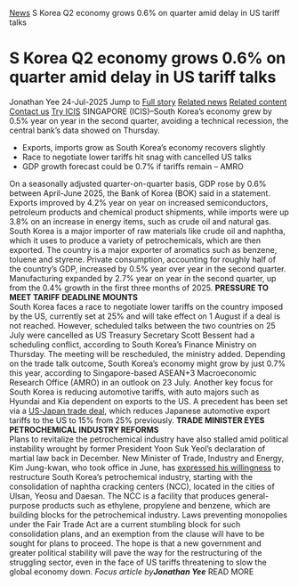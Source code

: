 [News](https://www.icis.com/explore/resources/news/) S Korea Q2 economy grows 0.6% on quarter amid delay in US tariff talks
# S Korea Q2 economy grows 0.6% on quarter amid delay in US tariff talks
Jonathan Yee
24-Jul-2025
Jump to
[Full story](https://www.icis.com/explore/resources/news/2025/07/24/11121838/s-korea-q2-economy-grows-0-6-on-quarter-amid-delay-in-us-tariff-talks/#full-story)
[Related news](https://www.icis.com/explore/resources/news/2025/07/24/11121838/s-korea-q2-economy-grows-0-6-on-quarter-amid-delay-in-us-tariff-talks/#related-articles)
[Related content](https://www.icis.com/explore/resources/news/2025/07/24/11121838/s-korea-q2-economy-grows-0-6-on-quarter-amid-delay-in-us-tariff-talks/#related-contents)
[Contact us](https://www.icis.com/explore/resources/news/2025/07/24/11121838/s-korea-q2-economy-grows-0-6-on-quarter-amid-delay-in-us-tariff-talks/#contact-us)
[Try ICIS](https://www.icis.com/explore/contact/try-icis-today/?intcmp=individual-news_try-icis)
SINGAPORE (ICIS)–South Korea’s economy grew by 0.5% year on year in the second quarter, avoiding a technical recession, the central bank’s data showed on Thursday. 
  * Exports, imports grow as South Korea’s economy recovers slightly 
  * Race to negotiate lower tariffs hit snag with cancelled US talks 
  * GDP growth forecast could be 0.7% if tariffs remain – AMRO 


On a seasonally adjusted quarter-on-quarter basis, GDP rose by 0.6% between April-June 2025, the Bank of Korea (BOK) said in a statement. 
Exports improved by 4.2% year on year on increased semiconductors, petroleum products and chemical product shipments, while imports were up 3.8% on an increase in energy items, such as crude oil and natural gas. 
South Korea is a major importer of raw materials like crude oil and naphtha, which it uses to produce a variety of petrochemicals, which are then exported. The country is a major exporter of aromatics such as benzene, toluene and styrene. 
Private consumption, accounting for roughly half of the country’s GDP, increased by 0.5% year over year in the second quarter. 
Manufacturing expanded by 2.7% year on year in the second quarter, up from the 0.4% growth in the first three months of 2025. 
**PRESSURE TO MEET TARIFF DEADLINE MOUNTS**  
South Korea faces a race to negotiate lower tariffs on the country imposed by the US, currently set at 25% and will take effect on 1 August if a deal is not reached. 
However, scheduled talks between the two countries on 25 July were cancelled as US Treasury Secretary Scott Bessent had a scheduling conflict, according to South Korea’s Finance Ministry on Thursday. 
The meeting will be rescheduled, the ministry added. 
Depending on the trade talk outcome, South Korea’s economy might grow by just 0.7% this year, according to Singapore-based ASEAN+3 Macroeconomic Research Office (AMRO) in an outlook on 23 July. 
Another key focus for South Korea is reducing automotive tariffs, with auto majors such as Hyundai and Kia dependent on exports to the US. 
A precedent has been set via a [ US-Japan trade deal](https://subscriber.icis.com/search/news/petchem/news-article-00111121572), which reduces Japanese automotive export tariffs to the US to 15% from 25% previously. 
**TRADE MINISTER EYES PETROCHEMICAL INDUSTRY REFORMS**  
Plans to revitalize the petrochemical industry have also stalled amid political instability wrought by former President Yoon Suk Yeol’s declaration of martial law back in December. 
New Minister of Trade, Industry and Energy, Kim Jung-kwan, who took office in June, has [ expressed his willingness](https://biz.chosun.com/en/en-industry/2025/07/21/ZT36UQ3UPRCXZKMNSYMQDOEFEE/) to restructure South Korea’s petrochemical industry, starting with the consolidation of naphtha cracking centers (NCC), located in the cities of Ulsan, Yeosu and Daesan. 
The NCC is a facility that produces general-purpose products such as ethylene, propylene and benzene, which are building blocks for the petrochemical industry. 
Laws preventing monopolies under the Fair Trade Act are a current stumbling block for such consolidation plans, and an exemption from the clause will have to be sought for plans to proceed. 
The hope is that a new government and greater political stability will pave the way for the restructuring of the struggling sector, even in the face of US tariffs threatening to slow the global economy down. 
_Focus article by**Jonathan Yee**_
READ MORE